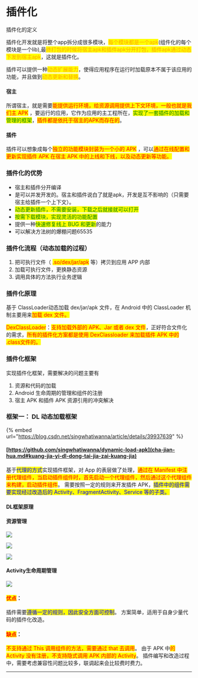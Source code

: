 # 插件化

插件化的定义

插件化开发就是将整个app拆分成很多模块，<mark style="color:orange;">每个模块都是一个apk</mark>(组件化的每个模块是一个lib),最<mark style="color:orange;">终打包的时候将宿主apk和插件apk分开打包，插件apk通过动态下发到宿主apk</mark>，这就是插件化。

插件可以提供一种<mark style="color:orange;">动态扩展能力</mark>，使得应用程序在运行时加载原本不属于该应用的功能，并且做到<mark style="color:orange;">动态更新和替换</mark>。

#### 宿主

所谓宿主，就是需要<mark style="color:red;">能提供运行环境，给资源调用提供上下文环境，一般也就是我们主 APK</mark> ，要运行的应用，它作为应用的主工程所在，<mark style="color:green;">实现了一套插件的加载和管理的框架</mark>，<mark style="color:red;">插件都是依托于宿主的APK而存在的</mark>。

#### 插件

插件可以想象成每个<mark style="color:red;">独立的功能模块封装为一个小的 APK</mark> ，可以<mark style="color:red;">通过在线配置和更新实现插件 APK 在宿主 APK 中的上线和下线，以及动态更新等功能。</mark>

### 插件化的优势

* 宿主和插件分开编译
* 是可以并发开发的。宿主和插件说白了就是apk，开发是互不影响的（只需要宿主给插件一个上下文）。
* <mark style="color:green;">动态更新插件，不需要安装，下载之后就接就可以打开</mark>
* <mark style="color:green;">按需下载模块，实现灵活的功能配置</mark>
* 提供一种<mark style="color:green;">快速修复线上 BUG 和更新</mark>的能力
* 可以解决方法树的爆棚问题65535

### 插件化流程（动态加载的过程）

1. 把可执行文件（ <mark style="color:red;">.so/dex/jar/apk</mark> 等）拷贝到应用 APP 内部
2. 加载可执行文件，更换静态资源
3. 调用具体的方法执行业务逻辑

### 插件化原理

基于 ClassLoader动态加载 dex/jar/apk 文件，在 Android 中的 ClassLoader 机制主要用来<mark style="color:red;">加载 dex 文件。</mark>

<mark style="color:red;">DexClassLoader</mark>：<mark style="color:red;">支持加载外部的 APK、Jar 或者 dex 文件</mark>，正好符合文件化的需求，<mark style="color:red;">所有的插件化方案都是使用 DexClassloader 来加载插件 APK 中的 .class文件的。</mark>

### 插件化框架

实现插件化框架，需要解决的问题主要有

1. 资源和代码的加载
2. Android 生命周期的管理和组件的注册
3. 宿主 APK 和插件 APK 资源引用的冲突解决

### 框架一： **DL 动态加载框架**

{% embed url="https://blog.csdn.net/singwhatiwanna/article/details/39937639" %}

#### [https://github.com/singwhatiwanna/dynamic-load-apk](cha-jian-hua.md#kuang-jia-yi-dl-dong-tai-jia-zai-kuang-jia)



基于<mark style="color:blue;">代理的方式</mark>实现插件框架，对 App 的表层做了处理，<mark style="color:red;">通过在 Manifest 中注册代理组件，当启动插件组件时，首先启动一个代理组件，然后通过这个代理组件来构建，启动插件组件</mark>。 需要按照一定的规则来开发插件 APK，<mark style="color:blue;">插件中的组件需要实现经过改造后的 Activity、FragmentActivity、Service 等的子类。</mark>&#x20;

#### DL框架原理

#### 资源管理

![](<../.gitbook/assets/微信截图\_1 (1).png>)

![](../.gitbook/assets/微信截图\_2.png)

![](../.gitbook/assets/微信截图\_3.png)

#### Activity生命周期管理

![](../.gitbook/assets/微信截图\_20220207155447.png)

#### <mark style="color:red;">优点</mark>：

插件需要<mark style="color:blue;">遵循一定的规则，因此安全方面可控制</mark>。 方案简单，适用于自身少量代码的插件化改造。&#x20;

#### <mark style="color:red;">缺点</mark>：

<mark style="color:red;">不支持通过 This 调用组件的方法，需要通过 that 去调用</mark>。 由于 APK 中<mark style="color:red;">的 Activity 没有注册，不支持隐式调用 APK 内部的 Activity</mark>。 插件编写和改造过程中，需要考虑兼容性问题比较多，联调起来会比较费时费力。





****

<mark style="color:red;"></mark>

<mark style="color:red;"></mark>

<mark style="color:red;"></mark>













